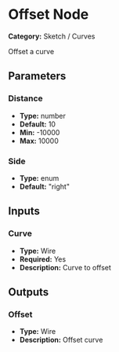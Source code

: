 
# Offset Node

**Category:** Sketch / Curves

Offset a curve

## Parameters


### Distance
- **Type:** number
- **Default:** 10
- **Min:** -10000
- **Max:** 10000



### Side
- **Type:** enum
- **Default:** "right"





## Inputs


### Curve
- **Type:** Wire
- **Required:** Yes
- **Description:** Curve to offset


## Outputs


### Offset
- **Type:** Wire
- **Description:** Offset curve



